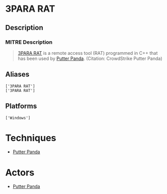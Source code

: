 
# 3PARA RAT

## Description

### MITRE Description

> [3PARA RAT](https://attack.mitre.org/software/S0066) is a remote access tool (RAT) programmed in C++ that has been used by [Putter Panda](https://attack.mitre.org/groups/G0024). (Citation: CrowdStrike Putter Panda)

## Aliases

```
['3PARA RAT']
['3PARA RAT']
```

## Platforms

```
['Windows']
```

# Techniques


* [Putter Panda](../techniques/Putter-Panda.md)


# Actors


* [Putter Panda](../actors/Putter-Panda.md)

